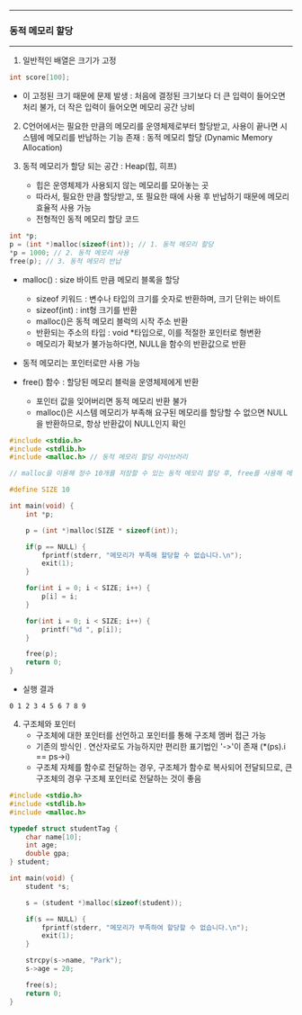 -----
### 동적 메모리 할당
-----
1. 일반적인 배열은 크기가 고정
```c
int score[100];
```
  - 이 고정된 크기 때문에 문제 발생 : 처음에 결정된 크기보다 더 큰 입력이 들어오면 처리 불가, 더 작은 입력이 들어오면 메모리 공간 낭비

2. C언어에서는 필요한 만큼의 메모리를 운영체제로부터 할당받고, 사용이 끝나면 시스템에 메모리를 반납하는 기능 존재 : 동적 메모리 할당 (Dynamic Memory Allocation)

3. 동적 메모리가 할당 되는 공간 : Heap(힙, 히프)
   - 힙은 운영체제가 사용되지 않는 메모리를 모아놓는 곳
   - 따라서, 필요한 만큼 할당받고, 또 필요한 때에 사용 후 반납하기 때문에 메모리 효율적 사용 가능
   - 전형적인 동적 메모리 할당 코드
```c
int *p;
p = (int *)malloc(sizeof(int)); // 1. 동적 메모리 할당
*p = 1000; // 2. 동적 메모리 사용
free(p); // 3. 동적 메모리 반납
```
   - malloc() : size 바이트 만큼 메모리 블록을 할당
     + sizeof 키워드 : 변수나 타입의 크기를 숫자로 반환하며, 크기 단위는 바이트
     + sizeof(int) : int형 크기를 반환
     + malloc()은 동적 메모리 블럭의 시작 주소 반환
     + 반환되는 주소의 타입 : void *타입으로, 이를 적절한 포인터로 형변환
     + 메모리가 확보가 불가능하다면, NULL을 함수의 반환값으로 반환

   - 동적 메모리는 포인터로만 사용 가능
   - free() 함수 : 할당된 메모리 블럭을 운영체제에게 반환
     + 포인터 값을 잊어버리면 동적 메모리 반환 불가
     + malloc()은 시스템 메모리가 부족해 요구된 메모리를 할당할 수 없으면 NULL을 반환하므로, 항상 반환값이 NULL인지 확인

```c
#include <stdio.h>
#include <stdlib.h>
#include <malloc.h> // 동적 메모리 할당 라이브러리

// malloc을 이용해 정수 10개를 저장할 수 있는 동적 메모리 할당 후, free를 사용해 메모리 반납

#define SIZE 10

int main(void) {
    int *p;

    p = (int *)malloc(SIZE * sizeof(int));

    if(p == NULL) {
        fprintf(stderr, "메모리가 부족해 할당할 수 없습니다.\n");
        exit(1);
    }

    for(int i = 0; i < SIZE; i++) {
        p[i] = i;
    }

    for(int i = 0; i < SIZE; i++) {
        printf("%d ", p[i]);
    }

    free(p);
    return 0;
}
```
   - 실행 결과
```
0 1 2 3 4 5 6 7 8 9
```

4. 구조체와 포인터
   - 구조체에 대한 포인터를 선언하고 포인터를 통해 구조체 멤버 접근 가능
   - 기존의 방식인 . 연산자로도 가능하지만 편리한 표기법인 '->'이 존재 (*(ps).i == ps->i)
   - 구조체 자체를 함수로 전달하는 경우, 구조체가 함수로 복사되어 전달되므로, 큰 구조체의 경우 구조체 포인터로 전달하는 것이 좋음
```c
#include <stdio.h>
#include <stdlib.h>
#include <malloc.h>

typedef struct studentTag {
    char name[10];
    int age;
    double gpa;
} student;

int main(void) {
    student *s;

    s = (student *)malloc(sizeof(student));

    if(s == NULL) {
        fprintf(stderr, "메모리가 부족하여 할당할 수 없습니다.\n");
        exit(1);
    }

    strcpy(s->name, "Park");
    s->age = 20;

    free(s);
    return 0;
}
```

